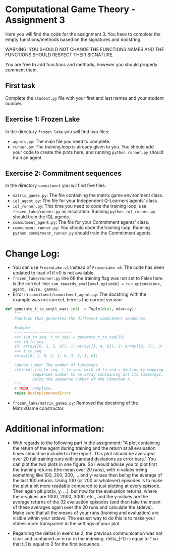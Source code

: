 # Computational Game Theory - Assignment 3

Here you will find the code for the assignment 3. You have to complete the empty functions/methods based on the signatures and docstring.

WARNING: YOU SHOULD NOT CHANGE THE FUNCTIONS NAMES AND THE FUNCTIONS SHOULD RESPECT THEIR SIGNATURE.

You are free to add functions and methods, however you should properly comment them.

## First task

Complete the `student.py` file with your first and last names and your student number.

## Exercise 1: Frozen Lake

In the directory `frozen_lake` you will find two files: 
- `agents.py`: The main file you need to complete.
- `runner.py`: The training loop is already given to you. You should add your code to create the plots here, and running `python runner.py` should train an agent.

## Exercise 2: Commitment sequences

In the directory `commitment` you wil find five files:
- `matrix_games.py`: The file containing the matrix game environment class.
- `iql_agent.py`: The file for your Independent Q-Learners agents' class.
- `iql_runner.py`: This time you need to code the training loop, use `frozen_lake/runner.py` as inspiration. Running `python iql_runner.py` should train the IQL agents.
- `commitment_agent.py`: The file for your Commitment agents' class.
- `commitment_runner.py`: You should code the training loop. Running `python commitment_runner.py` should train the Commitment agents.

# Change Log:
- You can use `FrozenLake-v1` instead of `FrozenLake-v0`. The code has been updated to load v1 if v0 is not available.
- `frozen_lake/runner.py` line 66 the training flag was not set to False here is the correct line: `cum_rewards_eval[eval_episode] = run_episode(env, agent, False, gamma)`.
- Error in `commitment/commitment_agent.py`: The docstring with the example was not correct, here is the correct version:
```python
def generate_t_to_seq(t_max: int) -> Tuple[dict, ndarray]:
    """
    Function that generates the different commitment sequences.

    Example
    --------------------------
    >>> (id_to_seq, t_to_seq) = generate_t_to_seq(10)
    >>> id_to_seq
    {0: array([0, 2, 5, 9]), 1: array([1, 4, 8]), 2: array([3, 7]), 3: array([6])}
    >>> t_to_seq
    array([0, 1, 0, 2, 1, 0, 3, 2, 1, 0])

    :param t_max: The number of timesteps.
    :return: (id_to_seq, t_to_seq) with id_to_seq a dictionary mapping
            sequences number to an array containing all its timesteps. t_to_seq is a array of size t_max with t_to_seq[t]
            being the sequence number of the timestep t.
    """
    # TODO: complete.
    raise NotImplementedError
```
- `frozen_lake/matrix_games.py`: Removed the docstring of the MatrixGame constructor.

# Additional information:

- With regards to the following part in the assignment:
"A plot containing the return of the agent during training and the return at all evaluation times should be included in the report. This plot should be averaged over 20 full training runs with standard deviations as error bars."  You can plot the two plots in one figure. So I would advise you to plot first the training returns (the mean over 20 runs), with x-values being something like 100, 200, 300, ... and y-values then being the average of the last 100 returns. Using 100 (or 200 or whatever) episodes is to make the plot a bit more readable compared to just plotting at every episode. Then again plt.plot(x, y, ...), but now for the evaluation returns, where the x-values are 1000, 2000, 3000, etc., and the y-values are the average returns of the 32 evaluation episodes (and then take the mean of these averages again over the 20 runs and calculate the stdevs). Make sure that all the means of your runs (training and evaluation) are visible within your stdevs. The easiest way to do this is to make your stdevs more transparent in the settings of your plot.

- Regarding the deltas in exercise 2, the previous communication was not clear and contained an error in the indexing. delta_{-1} is equal to 1 so that t_1 is equal to 2 for the first sequence. 

